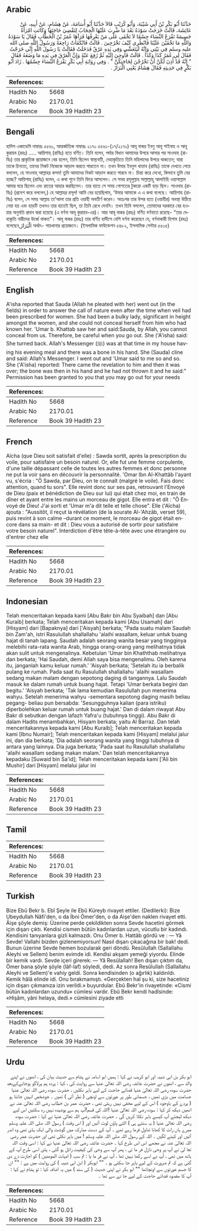 ## Arabic


<div dir="rtl" lang="ar" style={{fontSize:'larger',backgroundColor:'#f8f9fa',padding:20}}>
حَدَّثَنَا أَبُو بَكْرِ بْنُ أَبِي شَيْبَةَ، وَأَبُو كُرَيْبٍ قَالاَ حَدَّثَنَا أَبُو أُسَامَةَ، عَنْ هِشَامٍ، عَنْ أَبِيهِ، عَنْ عَائِشَةَ، قَالَتْ خَرَجَتْ سَوْدَةُ بَعْدَ مَا ضُرِبَ عَلَيْهَا الْحِجَابُ لِتَقْضِيَ حَاجَتَهَا وَكَانَتِ امْرَأَةً جَسِيمَةً تَفْرَعُ النِّسَاءَ جِسْمًا لاَ تَخْفَى عَلَى مَنْ يَعْرِفُهَا فَرَآهَا عُمَرُ بْنُ الْخَطَّابِ فَقَالَ يَا سَوْدَةُ وَاللَّهِ مَا تَخْفَيْنَ عَلَيْنَا فَانْظُرِي كَيْفَ تَخْرُجِينَ ‏.‏ قَالَتْ فَانْكَفَأَتْ رَاجِعَةً وَرَسُولُ اللَّهِ صلى الله عليه وسلم فِي بَيْتِي وَإِنَّهُ لَيَتَعَشَّى وَفِي يَدِهِ عَرْقٌ فَدَخَلَتْ فَقَالَتْ يَا رَسُولَ اللَّهِ إِنِّي خَرَجْتُ فَقَالَ لِي عُمَرُ كَذَا وَكَذَا ‏.‏ قَالَتْ فَأُوحِيَ إِلَيْهِ ثُمَّ رُفِعَ عَنْهُ وَإِنَّ الْعَرْقَ فِي يَدِهِ مَا وَضَعَهُ فَقَالَ ‏ "‏ إِنَّهُ قَدْ أُذِنَ لَكُنَّ أَنْ تَخْرُجْنَ لِحَاجَتِكُنَّ ‏"‏ ‏.‏ وَفِي رِوَايَةِ أَبِي بَكْرٍ يَفْرَعُ النِّسَاءَ جِسْمُهَا ‏.‏ زَادَ أَبُو بَكْرٍ فِي حَدِيثِهِ فَقَالَ هِشَامٌ يَعْنِي الْبَرَازَ ‏.‏
</div>
<div style={{backgroundColor:'#f8f9fa',padding:20, marginBottom: 10}}><table> <thead> <tr> <th>References:</th> <th></th> </tr> </thead> <tbody><tr><td>Hadith No</td><td>5668</td></tr><tr><td>Arabic No</td><td>2170.01</td></tr><tr><td>Reference</td><td>Book 39 Hadith 23</td></tr></tbody></table></div>

## Bengali


<div dir="ltr" lang="bn" style={{fontSize:'larger',backgroundColor:'#f8f9fa',padding:20}}>
হাদিস একাডেমি নাম্বারঃ ৫৫৬১, আন্তর্জাতিক নাম্বারঃ ২১৭০ ৫৫৬১-(১৭/২১৭০) আবূ বাকর ইবনু আবূ শাইবাহ ও আবূ কুরায়ব (রহঃ) ..... আয়িশাহ্ (রাযিঃ) হতে বর্ণিত। তিনি বলেন, পর্দার বিধান আমাদের উপরে আসার পর সাওদাহ (রাযিঃ) তার প্রাকৃতিক প্রয়োজনে বের হলেন, তিনি ছিলেন স্বাস্থ্যবতী, দেহাকৃতিতে তিনি মহিলাদের উপরে থাকতেন; যারা তাকে চিনতো, তাদের নিকট নিজেকে আড়াল করতে পারতেন না। তখন উমার ইবনুল খাত্তাব (রাযিঃ) তাকে দেখতে পেয়ে বললেন, হে সাওদাহ্ আল্লাহর কসম! তুমি আমাদের নিকট আড়াল করতে পারবে না। চিন্তা করে দেখো, কিভাবে তুমি বের হচ্ছে? আয়িশাহ্ (রাযিঃ) বলেন, এ কথা শুনে তিনি ফিরে আসলেন। সে সময় রসূলুল্লাহ সাল্লাল্লাহু আলাইহি ওয়াসাল্লাম আমার ঘরে ছিলেন এবং রাতের আহার করছিলেন। তার হাতে সে সময় গোশতের টুকরো একটি হাড় ছিল। সাওদাহ (রাযিঃ) (প্রবেশ করে বললেন,) হে আল্লাহর রসূল! আমি বের হয়েছিলাম, 'উমার আমাকে এ এ কথা বলেছে। আয়িশাহ (রাযিঃ) বলেন, সে সময় আল্লাহ তা’আলা তার প্রতি ওয়াহী অবতীর্ণ করেন। অতঃপর তার উপর হতে (ওয়াহীর) অবস্থা উঠিয়ে নেয়া হয় এবং হাড়টি তখনও তার হাতেই ছিল, তা তিনি রেখে দেননি। তখন তিনি বললেন, তোমাদের দরকারে বের হওয়ার অনুমতি প্রদান করা হয়েছে (এ বর্ণনা আবূ কুরায়ব-এর)। আর আবূ বাকর (রহঃ) বর্ণিত বর্ণনাতে রয়েছে- "তার দেহাকৃতি নারীদের উর্ধ্বে থাকত"। আবূ বাকর (রহঃ) তার বর্ণিত হাদীসে বেশি বর্ণনা করেছেন যে, বর্ণনাকারী হিশাম (রহঃ) বলেছেন,الْبَرَازَ অর্থাৎ- পায়খানার প্রয়োজনে। (ইসলামিক ফাউন্ডেশন ৫৪৮২, ইসলামিক সেন্টার ৫৫০৫)
</div>
<div style={{backgroundColor:'#f8f9fa',padding:20, marginBottom: 10}}><table> <thead> <tr> <th>References:</th> <th></th> </tr> </thead> <tbody><tr><td>Hadith No</td><td>5668</td></tr><tr><td>Arabic No</td><td>2170.01</td></tr><tr><td>Reference</td><td>Book 39 Hadith 23</td></tr></tbody></table></div>

## English


<div dir="ltr" lang="en" style={{fontSize:'larger',backgroundColor:'#f8f9fa',padding:20}}>
A'isha reported that Sauda (Allah he pleated with her) went out (in the fields) in order to answer the call of nature even after the time when veil had been prescribed for women. She had been a bulky lady, significant in height amongst the women, and she could not conceal herself from him who had known her. 'Umar b. Khattab saw her and said:Sauda, by Allah, you cannot conceal from us. Therefore, be careful when you go out. She ('A'isha) said: She turned back. Allah's Messenger (ﷺ) was at that time in my house having his evening meal and there was a bone in his hand. She (Sauda) cline and said: Allah's Messenger. I went out and 'Umar said to me so and so. She ('A'isha) reported: There came the revelation to him and then it was over; the bone was then in his hand and he had not thrown it and he said:" Permission has been granted to you that you may go out for your needs
</div>
<div style={{backgroundColor:'#f8f9fa',padding:20, marginBottom: 10}}><table> <thead> <tr> <th>References:</th> <th></th> </tr> </thead> <tbody><tr><td>Hadith No</td><td>5668</td></tr><tr><td>Arabic No</td><td>2170.01</td></tr><tr><td>Reference</td><td>Book 39 Hadith 23</td></tr></tbody></table></div>

## French


<div dir="ltr" lang="fr" style={{fontSize:'larger',backgroundColor:'#f8f9fa',padding:20}}>
Aïcha (que Dieu soit satisfait d'elle) : Sawda sortit, après la prescription du voile, pour satisfaire un besoin naturel. Or, elle fut une femme corpulente, d'une taille dépassant celle de toutes les autres femmes et donc personne ne put la voir sans en découvrir la personnalité. 'Omar Ibn Al-Khattâb l'ayant vu, s'écria : "Ô Sawda, par Dieu, on te connaît (malgré le voile). Fais donc attention, quand tu sors". Elle revint donc sur ses pas, retrouvant l'Envoyé de Dieu (paix et bénédiction de Dieu sur lui) qui était chez moi, en train de dîner et ayant entre les mains un morceau de gigot. Elle entra et dit : "Ô Envoyé de Dieu! J'ai sorti et 'Umar m'a dit telle et telle chose". Elle ('Aïcha) ajouta : "Aussitôt, il reçut la révélation (de la sourate Al-'Ahzâb, verset 59), puis revint à son calme –durant ce moment, le morceau de gigot était encore dans sa main- et dit : Dieu vous a autorisé de sortir pour satisfaire votre besoin naturel". Interdiction d'être tête-à-tête avec une étrangère ou d'entrer chez elle
</div>
<div style={{backgroundColor:'#f8f9fa',padding:20, marginBottom: 10}}><table> <thead> <tr> <th>References:</th> <th></th> </tr> </thead> <tbody><tr><td>Hadith No</td><td>5668</td></tr><tr><td>Arabic No</td><td>2170.01</td></tr><tr><td>Reference</td><td>Book 39 Hadith 23</td></tr></tbody></table></div>

## Indonesian


<div dir="ltr" lang="id" style={{fontSize:'larger',backgroundColor:'#f8f9fa',padding:20}}>
Telah menceritakan kepada kami [Abu Bakr bin Abu Syaibah] dan [Abu Kuraib] berkata; Telah menceritakan kepada kami [Abu Usamah] dari [Hisyam] dari [Bapaknya] dari ['Aisyah] berkata; "Pada suatu malam Saudah bin Zam'ah, istri Rasulullah shallallahu 'alaihi wasallam, keluar untuk buang hajat di tanah lapang. Saudah adalah seorang wanita besar yang tingginya melebihi rata-rata wanita Arab, hingga orang-orang yang melihatnya tidak akan sulit untuk mengenalinya. Kebetulan 'Umar bin Khaththab melihatnya dan berkata; 'Hai Saudah, demi Allah saya bisa mengenalimu. Oleh karena itu, janganlah kamu keluar rumah.' 'Aisyah berkata; 'Setelah itu ia berbalik pulang ke rumah. Pada saat itu Rasulullah shallallahu 'alaihi wasallam sedang makan malam dengan sepotong daging di tangannya. Lalu Saudah masuk ke dalam rumah untuk buang hajat. Tetapi 'Umar berkata begini dan begitu.' 'Aisyah berkata; 'Tak lama kemudian Rasulullah pun menerima wahyu. Setelah menerima wahyu -sementara sepotong daging masih beliau pegang- beliau pun bersabda: 'Sesungguhnya kalian (para istriku) diperbolehkan keluar rumah untuk buang hajat.' Dan di dalam riwayat Abu Bakr di sebutkan dengan lafazh Yafra'u (tubuhnya tinggi). Abu Bakr di dalam Hadits menambahkan, Hisyam berkata; yaitu Al Barraz. Dan telah menceritakannya kepada kami [Abu Kuraib]; Telah menceritakan kepada kami [Ibnu Numair]; Telah menceritakan kepada kami [Hisyam] melalui jalur ini, dan dia berkata; 'Dia adalah seorang wanita yang tinggi tubuhnya di antara yang lainnya. Dia juga berkata; 'Pada saat itu Rasulullah shallallahu 'alaihi wasallam sedang makan malam.' Dan telah menceritakannya kepadaku [Suwaid bin Sa'id]; Telah menceritakan kepada kami ['Ali bin Mushir] dari [Hisyam] melalui jalur ini
</div>
<div style={{backgroundColor:'#f8f9fa',padding:20, marginBottom: 10}}><table> <thead> <tr> <th>References:</th> <th></th> </tr> </thead> <tbody><tr><td>Hadith No</td><td>5668</td></tr><tr><td>Arabic No</td><td>2170.01</td></tr><tr><td>Reference</td><td>Book 39 Hadith 23</td></tr></tbody></table></div>

## Tamil


<div dir="ltr" lang="ta" style={{fontSize:'larger',backgroundColor:'#f8f9fa',padding:20}}>

</div>
<div style={{backgroundColor:'#f8f9fa',padding:20, marginBottom: 10}}><table> <thead> <tr> <th>References:</th> <th></th> </tr> </thead> <tbody><tr><td>Hadith No</td><td>5668</td></tr><tr><td>Arabic No</td><td>2170.01</td></tr><tr><td>Reference</td><td>Book 39 Hadith 23</td></tr></tbody></table></div>

## Turkish


<div dir="ltr" lang="tr" style={{fontSize:'larger',backgroundColor:'#f8f9fa',padding:20}}>
Bize Ebû Bekr b. Ebî Şeyle ile Ebû Küreyb rivayet ettiler. (Dedilerki): Bize Ubeydullah Nâfi'den, o da İbni Ömer'den, o da Aişe'den naklen rivayet etti. Âişe şöyle demiş: Üzerine perde çekildikten sonra Sevde hacetini görmek için dışarı çıktı. Kendisi cismen bütün kadınlardan uzun, vücutlu bir kadındı. Kendisini tanıyanlara gizli kalmazdı. Onu Ömer b. Hattâb gördü ve : — Yâ Sevde! Vallahi bizden gizlenemiyorsun! Nasıl dışarı çıkacağına bir bak! dedi. Bunun üzerine Sevde hemen bozularak geri döndü. Resûlullah (Sallallahu Aleyhi ve Sellem) benim evimde idi. Kendisi akşam yemeği yiyordu. Elinde bir kemik vardı. Sevde içeri girerek: — Yâ Resûlallah! Ben dışarı çıktım da, Ömer bana şöyle şöyle (lâf-laf) söyledi, dedi. Az sonra Resûlullah (Sallallahu Aleyhi ve Sellem)'e vahiy geldi. Sonra kendisinden (o ağırlık) kaldırıldı. Kemik hâlâ elinde idi. Onu bırakmamıştı. «Gerçekten hal şu ki, size hacetiniz için dışarı çıkmanıza izin verildi.» buyurdular. Ebû Bekr'in rivayetinde: «Cismi bütün kadınlardan uzundu» cümlesi vardır. Ebû Bekr kendi hadîsinde: «Hişâm, yâni helaya, dedi.» cümlesini ziyade etti
</div>
<div style={{backgroundColor:'#f8f9fa',padding:20, marginBottom: 10}}><table> <thead> <tr> <th>References:</th> <th></th> </tr> </thead> <tbody><tr><td>Hadith No</td><td>5668</td></tr><tr><td>Arabic No</td><td>2170.01</td></tr><tr><td>Reference</td><td>Book 39 Hadith 23</td></tr></tbody></table></div>

## Urdu


<div dir="rtl" lang="ur" style={{fontSize:'larger',backgroundColor:'#f8f9fa',padding:20}}>
ابو بکر بن ابی شیبہ اور ابو کریب نے کہا : ہمیں ابو اسامہ نے ہشام سے حدیث بیان کی ، انھوں نے اپنے والد سے ، انھوں نے حضرت عائشہ رضی اللہ تعالیٰ عنہا سے روایت کی ، کہا : پردہ ہم پرلاگو ہوجانےکےبعد حضرت سودہ رضی اللہ تعالیٰ عنہا قضائے حاجت کے لیے باہر نکلیں ، حضرت سودہ رضی اللہ تعالیٰ عنہا جسامت میں بڑی تھیں ، جسمانی طور پر عورتوں سے اونچی ( نظر آتی ) تھیں ۔ جوشخص انہیں جانتا ہو ( پردے کے باوجود ) اس کے لیے مخفی نہیں رہتی تھی ، حضرت عمر بن خطاب رضی اللہ تعالیٰ عنہ نے انھیں دیکھ کر کہا : سودہ رضی اللہ تعالیٰ عنہا !اللہ کی قسم!آپ ہم سے پوشیدہ نہیں رہ سکتیں اس لیے دیکھ لیجئے آپ کیسے باہر نکلا کریں گی ۔ حضرت عائشہ رضی اللہ تعالیٰ عنہا نے کہا : حضرت سودہ رضی اللہ تعالیٰ عنہا ( یہ سنتے ہی ) الٹے پاؤں لوٹ آئیں اور ( اس وقت ) رسول اللہ صلی اللہ علیہ وسلم میرے ہاں رات کا کھانا تناول فرما رہے تھے ۔ آپ کے دست مبارک میں گوشت والی ایک ہڈی تھی وہ اندر آئیں اور کہنے لگیں ۔ اللہ کے رسول اللہ صلی اللہ علیہ وسلم ! میں باہر نکلی تھی اور حضرت عمر رضی اللہ تعالیٰ عنہ نے مجھے اس اس طرح کہا ۔ حضرت عائشہ رضی اللہ تعالیٰ عنہا نے کہا : اسی وقت اللہ تعا لیٰ نے آپ پر وحی نازل فر ما ئی ، پھر آپ سے وحی کی کیفیت زائل ہو گئی ، ہڈی اسی طرح آپ کے ہاتھ میں تھی ، آپ نے اسے رکھا نہیں تھا ، آپ نے فر ما یا : تم سب ( امہات المومنین ) کو اجازت دے دی گئی ہے کہ تم ضرورت کے لیے باہر جا سکتی ہو ۔ "" ابوبکر ( ابن ابی شیبہ ) کی روایت میں ہے : "" ان کا جسم عورتوں سے اونچاتھا "" ابو بکر نے اپنی حدیث ( کی سند ) میں یہ اضافہ کیا : تو ہشام نے کہا : آپ کا مقصود قضائے حاجت کے لیے جا نے سے تھا ۔
</div>
<div style={{backgroundColor:'#f8f9fa',padding:20, marginBottom: 10}}><table> <thead> <tr> <th>References:</th> <th></th> </tr> </thead> <tbody><tr><td>Hadith No</td><td>5668</td></tr><tr><td>Arabic No</td><td>2170.01</td></tr><tr><td>Reference</td><td>Book 39 Hadith 23</td></tr></tbody></table></div>